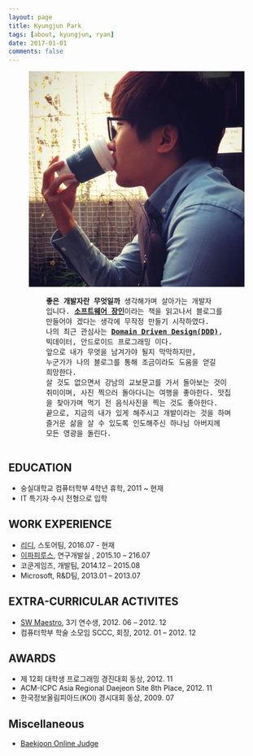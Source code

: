 ```yaml
---
layout: page
title: Kyungjun Park
tags: [about, kyungjun, ryan]
date: 2017-01-01
comments: false
---
```


<figure class="half">
    <img src="/assets/img/profile_photo.jpg">
    <pre>
    <strong>좋은 개발자란 무엇일까</strong> 생각해가며 살아가는 개발자
    입니다. <a href="https://goo.gl/IY85Wx"><strong>소프트웨어 장인</strong></a>이라는 책을 읽고나서 블로그를
    만들어야 겠다는 생각에 무작정 만들기 시작하였다.
    나의 최근 관심사는 <a href="https://en.wikipedia.org/wiki/Domain-driven_design"><strong>Domain Driven Design(DDD)</strong></a>,
    빅데이터, 안드로이드 프로그래밍 이다.
    앞으로 내가 무엇을 남겨가야 될지 막막하지만,
    누군가가 나의 블로그를 통해 조금이라도 도움을 얻길
    희망한다.
    살 것도 없으면서 강남의 교보문고를 가서 돌아보는 것이
    취미이며, 사진 찍으러 돌아다니는 여행을 좋아한다. 맛집
    을 찾아가며 먹기 전 음식사진을 찍는 것도 좋아한다.
    끝으로, 지금의 내가 있게 해주시고 개발이라는 것을 하며
    즐거운 삶을 살 수 있도록 인도해주신 하나님 아버지께
    모든 영광을 돌린다.
    </pre>
</figure>

## EDUCATION
* 숭실대학교 컴퓨터학부 4학년 휴학, 2011 ~ 현재
* IT 특기자 수시 전형으로 입학

## WORK EXPERIENCE
* [리디](http://www.ridicorp.com/), 스토어팀, 2016.07 - 현재
* [이파피루스](https://epapyrus.com/), 연구개발실	, 2015.10 – 216.07
* 코쿤게임즈, 개발팀, 2014.12 – 2015.08
* Microsoft, R&D팀, 2013.01 – 2013.07

## EXTRA-CURRICULAR ACTIVITES
* [SW Maestro](http://www.swmaestro.kr/web/web/main.do), 3기 연수생, 2012. 06 – 2012. 12
* 컴퓨터학부 학술 소모임 SCCC, 회장, 2012. 01 – 2012. 12

## AWARDS
* 제 12회 대학생 프로그래밍 경진대회 동상, 2012. 11
* ACM-ICPC Asia Regional Daejeon Site 8th Place, 2012. 11
* 한국정보올림피아드(KOI) 경시대회 동상, 2009. 07

## Miscellaneous
* [Baekjoon Online Judge](https://www.acmicpc.net/user/ryan_park)
